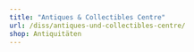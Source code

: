 ```yaml
---
title: "Antiques & Collectibles Centre"
url: /diss/antiques-und-collectibles-centre/
shop: Antiquitäten
---
```

